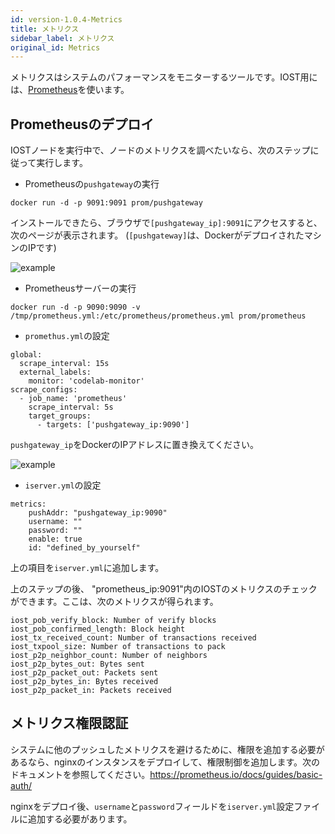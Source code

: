 ```yaml
---
id: version-1.0.4-Metrics
title: メトリクス
sidebar_label: メトリクス
original_id: Metrics
---
```


メトリクスはシステムのパフォーマンスをモニターするツールです。IOST用には、[Prometheus](https://prometheus.io/)を使います。

## Prometheusのデプロイ

IOSTノードを実行中で、ノードのメトリクスを調べたいなら、次のステップに従って実行します。

* Prometheusの`pushgateway`の実行

```
docker run -d -p 9091:9091 prom/pushgateway
```

インストールできたら、ブラウザで`[pushgateway_ip]:9091`にアクセスすると、次のページが表示されます。 (`[pushgateway]`は、DockerがデプロイされたマシンのIPです)

![example](assets/doc004/pushgateway.png)

* Prometheusサーバーの実行

```
docker run -d -p 9090:9090 -v /tmp/prometheus.yml:/etc/prometheus/prometheus.yml prom/prometheus
```

* `promethus.yml`の設定

```
global:
  scrape_interval: 15s
  external_labels:
    monitor: 'codelab-monitor'
scrape_configs:
  - job_name: 'prometheus'
    scrape_interval: 5s
    target_groups:
      - targets: ['pushgateway_ip:9090']
```

`pushgateway_ip`をDockerのIPアドレスに置き換えてください。

![example](assets/doc004/prometheus.png)

* `iserver.yml`の設定

```
metrics:
	pushAddr: "pushgateway_ip:9090"
	username: ""
	password: ""
	enable: true
	id: "defined_by_yourself"
```

上の項目を`iserver.yml`に追加します。

上のステップの後、 "prometheus\_ip:9091"内のIOSTのメトリクスのチェックができます。ここは、次のメトリクスが得られます。

```
iost_pob_verify_block: Number of verify blocks
iost_pob_confirmed_length: Block height
iost_tx_received_count: Number of transactions received
iost_txpool_size: Number of transactions to pack
iost_p2p_neighbor_count: Number of neighbors
iost_p2p_bytes_out: Bytes sent
iost_p2p_packet_out: Packets sent
iost_p2p_bytes_in: Bytes received
iost_p2p_packet_in: Packets received
```

## メトリクス権限認証

システムに他のプッシュしたメトリクスを避けるために、権限を追加する必要があるなら、nginxのインスタンスをデプロイして、権限制御を追加します。次のドキュメントを参照してください。https://prometheus.io/docs/guides/basic-auth/

nginxをデプロイ後、`username`と`password`フィールドを`iserver.yml`設定ファイルに追加する必要があります。
